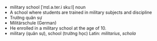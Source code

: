 - military school	[ˈmɪl.ə.ter.i skuːl]	noun
- A school where students are trained in military subjects and discipline
- Trường quân sự
- Militärschule (German)
- He enrolled in a military school at the age of 10.
- military (quân sự), school (trường học)	Latin: *militarius*, *schola*
